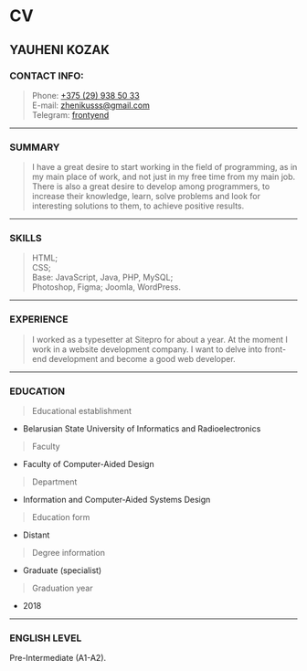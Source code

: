 # CV

## YAUHENI KOZAK

### CONTACT INFO:
> Phone: [+375 (29) 938 50 33](tel:+375299385033)  
> E-mail: [zhenikusss@gmail.com](mailto:zhenikusss@gmail.com)  
> Telegram: [frontyend](https://t.me/frontyend)

---

### SUMMARY 
> I have a great desire to start working in the field of programming, as in my main place of work, and not just in my free time from my main job. There is also a great desire to develop among programmers, to increase their knowledge, learn, solve problems and look for interesting solutions to them, to achieve positive results.

---

### SKILLS
> HTML;  
> CSS;  
> Base: JavaScript, Java, PHP, MySQL;  
> Photoshop, Figma;
> Joomla, WordPress.

---

### EXPERIENCE
> I worked as a typesetter at Sitepro for about a year. At the moment I work in a website development company. I want to delve into front-end development and become a good web developer.

---

### EDUCATION 
> Educational establishment
* Belarusian State University of Informatics and Radioelectronics
> Faculty
* Faculty of Computer-Aided Design
> Department
* Information and Computer-Aided Systems Design
> Education form
* Distant
> Degree information
* Graduate (specialist)
> Graduation year
* 2018

---

### ENGLISH LEVEL
Pre-Intermediate (A1-A2).
